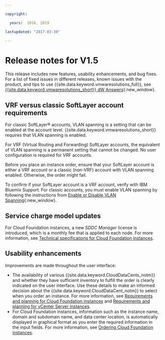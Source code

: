 ```yaml
---

copyright:

  years:  2016, 2019

lastupdated: "2017-03-30"

---
```


# Release notes for V1.5

This release includes new features, usability enhancements, and bug fixes. For a list of fixed issues in different releases, known issues with the product, and tips to use {{site.data.keyword.vmwaresolutions_full}}, see [{{site.data.keyword.vmwaresolutions_short}} dW Answers](https://developer.ibm.com/answers/topics/cloudvmw/){:new_window}.

## VRF versus classic SoftLayer account requirements

For classic SoftLayer® accounts, VLAN spanning is a setting that can be enabled at the account level. {{site.data.keyword.vmwaresolutions_short}} requires that VLAN spanning is enabled.

For VRF (Virtual Routing and Forwarding) SoftLayer accounts, the equivalent of VLAN spanning is a permanent setting that cannot be changed. No user configuration is required for VRF accounts.

Before you place an instance order, ensure that your SoftLayer account is either a VRF account or a classic (non-VRF) account with VLAN spanning enabled. Otherwise, the order might fail.

To confirm if your SoftLayer account is a VRF account, verify with IBM Bluemix Support. For classic accounts, you must enable VLAN spanning by following the instructions from [Enable or Disable VLAN Spanning](/docs/infrastructure/vlans?topic=vlans-vlan-spanning){:new_window}.

## Service charge model updates

For Cloud Foundation instances, a new _SDDC Manager_ license is introduced, which is a monthly fee that is applied to each node. For more information, see [Technical specifications for Cloud Foundation instances](/docs/services/vmwaresolutions/sddc?topic=vmware-solutions-cloud-foundation-overview#technical-specifications-for-cloud-foundation-instances).

## Usability enhancements

Improvements are made throughout the user interface:

* The availability of various {{site.data.keyword.CloudDataCents_notm}} and whether they have sufficient inventory to fulfill the order is clearly indicated on the user interface. Use these details to make an informed decision about the {{site.data.keyword.CloudDataCent_notm}} to select when you order an instance. For more information, see [Requirements and planning for Cloud Foundation instances](/docs/services/vmwaresolutions/sddc?topic=vmware-solutions-requirements-and-planning-for-cloud-foundation-instances) and [Requirements and planning for vCenter Server instances](/docs/services/vmwaresolutions/vcenter?topic=vmware-solutions-requirements-and-planning-for-vcenter-server-instances).
* For Cloud Foundation instances, information such as the instance name, domain and subdomain name, and data center location, is automatically displayed in graphical format as you enter the required information in the input fields. For more information, see [Ordering Cloud Foundation instances](/docs/services/vmwaresolutions/sddc?topic=vmware-solutions-ordering-cloud-foundation-instances).
